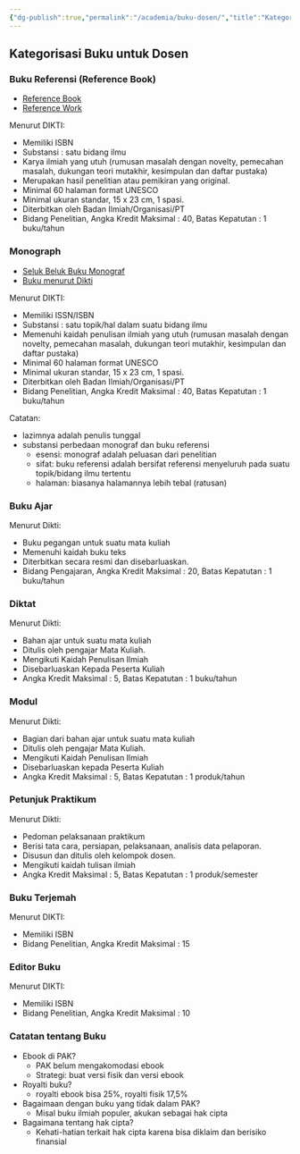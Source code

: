 ```yaml
---
{"dg-publish":true,"permalink":"/academia/buku-dosen/","title":"Kategorisasi Buku untuk Dosen","tags":["penulisan","buku"],"noteIcon":2}
---
```



## Kategorisasi Buku untuk Dosen

### Buku Referensi (Reference Book)

- [Reference Book](https://www.lisbdnet.com/reference-book-its-characteristics-and/)
- [Reference Work](https://www.wikiwand.com/en/Reference_work)

Menurut DIKTI:

- Memiliki ISBN
- Substansi : satu bidang ilmu
- Karya ilmiah yang utuh (rumusan masalah dengan novelty, pemecahan masalah, dukungan teori mutakhir, kesimpulan dan daftar pustaka)
- Merupakan hasil penelitian atau pemikiran yang original.
- Minimal 60 halaman format UNESCO
- Minimal ukuran standar, 15 x 23 cm, 1 spasi.
- Diterbitkan oleh Badan Ilmiah/Organisasi/PT
- Bidang Penelitian, Angka Kredit Maksimal : 40, Batas Kepatutan : 1 buku/tahun

### Monograph

- [Seluk Beluk Buku Monograf](https://www.kompasiana.com/bambangtrim/5eaa554c097f36150669d492/antibingung-soal-buku-dan-angka-kredit-dosen?page=all)
- [Buku menurut Dikti](https://civitas.uns.ac.id/masruralatas/2017/12/05/hyperlink-penulis-pemula/)

Menurut DIKTI:

- Memiliki ISSN/ISBN
- Substansi : satu topik/hal dalam suatu bidang ilmu
- Memenuhi kaidah penulisan ilmiah yang utuh (rumusan masalah dengan novelty, pemecahan masalah, dukungan teori mutakhir, kesimpulan dan daftar pustaka)
- Minimal 60 halaman format UNESCO
- Minimal ukuran standar, 15 x 23 cm, 1 spasi.
- Diterbitkan oleh Badan Ilmiah/Organisasi/PT
- Bidang Penelitian, Angka Kredit Maksimal : 40, Batas Kepatutan : 1 buku/tahun

Catatan:

- lazimnya adalah penulis tunggal
- substansi perbedaan monograf dan buku referensi
    - esensi: monograf adalah peluasan dari penelitian
    - sifat: buku referensi adalah bersifat referensi menyeluruh pada suatu topik/bidang ilmu tertentu
    - halaman: biasanya halamannya lebih tebal (ratusan)

### Buku Ajar

Menurut Dikti:

- Buku pegangan untuk suatu mata kuliah
- Memenuhi kaidah buku teks
- Diterbitkan secara resmi dan disebarluaskan.
- Bidang Pengajaran, Angka Kredit Maksimal : 20, Batas Kepatutan : 1 buku/tahun

### Diktat

Menurut Dikti:

- Bahan ajar untuk suatu mata kuliah
- Ditulis oleh pengajar Mata Kuliah.
- Mengikuti Kaidah Penulisan Ilmiah
- Disebarluaskan Kepada Peserta Kuliah
- Angka Kredit Maksimal : 5, Batas Kepatutan : 1 buku/tahun

### Modul

Menurut Dikti:

- Bagian dari bahan ajar untuk suatu mata kuliah
- Ditulis oleh pengajar Mata Kuliah.
- Mengikuti Kaidah Penulisan Ilmiah
- Disebarluaskan kepada Peserta Kuliah
- Angka Kredit Maksimal : 5, Batas Kepatutan : 1 produk/tahun

### Petunjuk Praktikum

Menurut Dikti:

- Pedoman pelaksanaan praktikum
- Berisi tata cara, persiapan, pelaksanaan, analisis data pelaporan.
- Disusun dan ditulis oleh kelompok dosen.
- Mengikuti kaidah tulisan ilmiah
- Angka Kredit Maksimal : 5, Batas Kepatutan : 1 produk/semester

### Buku Terjemah

Menurut DIKTI:

- Memiliki ISBN
- Bidang Penelitian, Angka Kredit Maksimal : 15

### Editor Buku

Menurut DIKTI:

- Memiliki ISBN
- Bidang Penelitian, Angka Kredit Maksimal : 10

### Catatan tentang Buku

- Ebook di PAK?
    - PAK belum mengakomodasi ebook
    - Strategi: buat versi fisik dan versi ebook
- Royalti buku?
    - royalti ebook bisa 25%, royalti fisik 17,5%
- Bagaimaan dengan buku yang tidak dalam PAK?
    - Misal buku ilmiah populer, akukan sebagai hak cipta
- Bagaimana tentang hak cipta?
    - Kehati-hatian terkait hak cipta karena bisa diklaim dan berisiko finansial
